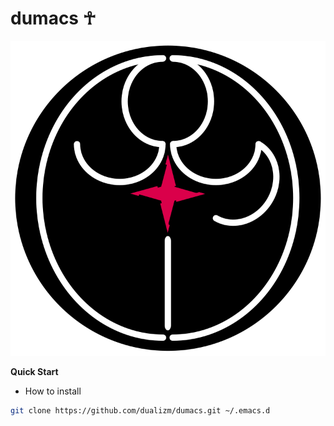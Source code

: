 # dumacs ☥

<p align="center"><img src="img/dumacs.svg" alt="dumacs"/></p>

**Quick Start**

* How to install
```sh
git clone https://github.com/dualizm/dumacs.git ~/.emacs.d
```
